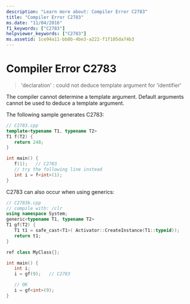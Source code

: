 ```yaml
---
description: "Learn more about: Compiler Error C2783"
title: "Compiler Error C2783"
ms.date: "11/04/2016"
f1_keywords: ["C2783"]
helpviewer_keywords: ["C2783"]
ms.assetid: 1ce94a11-bb8b-4be3-a222-f1f105da74b3
---
```

# Compiler Error C2783

> 'declaration' : could not deduce template argument for 'identifier'

The compiler cannot determine a template argument. Default arguments cannot be used to deduce a template argument.

The following sample generates C2783:

```cpp
// C2783.cpp
template<typename T1, typename T2>
T1 f(T2) {
   return 248;
}

int main() {
   f(1);   // C2783
   // try the following line instead
   int i = f<int>(1);
}
```

C2783 can also occur when using generics:

```cpp
// C2783b.cpp
// compile with: /clr
using namespace System;
generic<typename T1, typename T2>
T1 gf(T2) {
   T1 t1 = safe_cast<T1>( Activator::CreateInstance(T1::typeid));
   return t1;
}

ref class MyClass{};

int main() {
   int i;
   i = gf(9);   // C2783

   // OK
   i = gf<int>(9);
}
```

